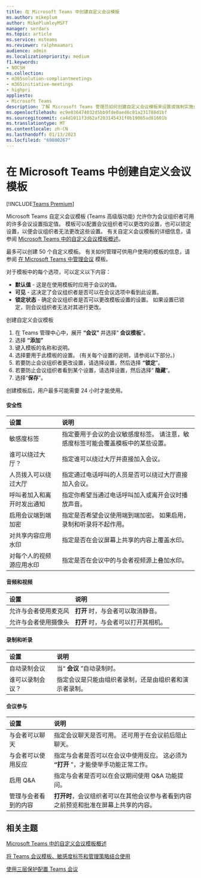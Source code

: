 ```yaml
---
title: 在 Microsoft Teams 中创建自定义会议模板
ms.author: mikeplum
author: MikePlumleyMSFT
manager: serdars
ms.topic: article
ms.service: msteams
ms.reviewer: ralphmaamari
audience: admin
ms.localizationpriority: medium
f1.keywords:
- NOCSH
ms.collection:
- m365solution-compliantmeetings
- m365initiative-meetings
- highpri
appliesto:
- Microsoft Teams
description: 了解 Microsoft Teams 管理员如何创建自定义会议模板来设置或强制实施会议组织者设置，以提高会议安全性和合规性。
ms.openlocfilehash: ec9e836474032d5bb9fde0aed6c81a231788d1bf
ms.sourcegitcommit: ca4d1011f3d62af203145431f0b19065ad81601b
ms.translationtype: MT
ms.contentlocale: zh-CN
ms.lasthandoff: 01/13/2023
ms.locfileid: "69800267"
---
```

# <a name="create-a-custom-meeting-template-in-microsoft-teams"></a>在 Microsoft Teams 中创建自定义会议模板

[!INCLUDE[Teams Premium](includes/teams-premium-ecm.md)]

Microsoft Teams 自定义会议模板 (Teams 高级版功能) 允许你为会议组织者可用的许多会议设置指定值。 模板可以配置会议组织者可以更改的设置，也可以锁定设置，以便会议组织者无法更改这些设置。 有关自定义会议模板的详细信息，请参阅 [Microsoft Teams 中的自定义会议模板概述](custom-meeting-templates-overview.md)。

最多可以创建 50 个自定义模板。 有关如何管理可供用户使用的模板的信息，请参阅 [在 Microsoft Teams 中管理会议](manage-meeting-templates.md) 模板。

对于模板中的每个选项，可以定义以下内容：

- **默认值** - 这是在使用模板时应用于会议的值。
- **可见** - 这决定了会议组织者是否可以在会议选项中看到此设置。 
- **锁定状态** - 确定会议组织者是否可以更改模板设置的设置。 如果设置已锁定，则会议组织者无法对其进行更改。

创建自定义会议模板

1. 在 Teams 管理中心中，展开 **“会议”** 并选择“ **会议模板**”。
1. 选择 **“添加”**
1. 键入模板的名称和说明。
1. 选择要用于此模板的设置。  (有关每个设置的说明，请参阅以下部分。) 
1. 若要防止会议组织者更改设置，请选择设置，然后选择 **“锁定**”。
1. 若要防止会议组织者看到某个设置，请选择设置，然后选择“ **隐藏**”。
1. 选择“**保存**”。

创建模板后，用户最多可能需要 24 小时才能使用。

#### <a name="security"></a>安全性

|设置|说明|
|:------|:----------|
|敏感度标签|指定要用于会议的会议敏感度标签。 请注意，敏感度标签可能会覆盖模板中的某些设置。|
|谁可以绕过大厅？|指定谁可以绕过大厅并直接加入会议。|
|人员拨入可以绕过大厅|指定通过电话呼叫的人员是否可以绕过大厅直接加入会议。|
|呼叫者加入和离开时发出通知|指定你希望当通过电话呼叫加入或离开会议时播放声音。|
|启用会议端到端加密|指定是否希望会议使用端到端加密。 如果启用，录制和听录将不起作用。|
|对共享内容应用水印|指定是否在会议屏幕上共享的内容上覆盖水印。|
|对每个人的视频源应用水印|指定是否在会议中的与会者视频源上叠加水印。|

#### <a name="audio-and-video"></a>音频和视频

|设置|说明|
|:------|:----------|
|允许与会者使用麦克风|**打开** 时，与会者可以取消静音。|
|允许与会者使用摄像头|**打开** 时，与会者可以打开其相机。|

#### <a name="recording-and-transcription"></a>录制和听录

|设置|说明|
|:------|:----------|
|自动录制会议|当“ **会议** ”自动录制时。|
|谁可以录制会议？|指定会议是只能由组织者录制，还是由组织者和演示者录制。|

#### <a name="meeting-engagement"></a>会议参与

|设置|说明|
|:------|:----------|
|与会者可以聊天|指定会议聊天是否可用。 还可用于在会议前后阻止聊天。|
|与会者可以使用反应|指定与会者是否可以在会议中使用反应。 这必须为 **“打开** ”，才能使举手功能正常工作。|
|启用 Q&A|指定与会者是否可以在会议期间使用 Q&A 功能提问。|
|管理与会者看到的内容|**打开时**，会议组织者可以在其他会议参与者看到内容之前预览和批准在屏幕上共享的内容。|

## <a name="related-topics"></a>相关主题

[Microsoft Teams 中的自定义会议模板概述](custom-meeting-templates-overview.md)

[将 Teams 会议模板、敏感度标签和管理策略结合使用](meeting-templates-sensitivity-labels-policies.md)

[使用三层保护配置 Teams 会议](configure-meetings-three-tiers-protection.md)
